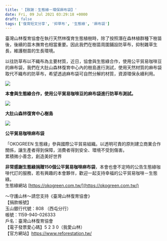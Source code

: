 ```yaml
---
title: '【致謝：生態綠－環保麻布袋】'
date: Fri, 09 Jul 2021 03:29:18 +0000
draft: false
tags: ['復育短文分享', '抑草布', '生態綠', '麻布袋']
---
```


臺灣山林復育協會在執行天然林復育生態植樹時，除了按照潛在森林植群種下樹苗後，後續的苗木撫育也相當重要。因此我們在樹苗周圍鋪設防草布，抑制雜草生長，維護樹苗的生長環境。

以往防草布以不織布為主要材質，近日，協會與生態綠合作，使用公平貿易咖啡豆的麻布袋，我們在大肚山森林復育中心內的樹島進行測試，使用天然材質的麻布袋取代不織布的防草布，希望透過麻布袋可自然分解的材質，資源環保永續利用。

![](https://www.reforestation.tw/wp-content/uploads/2021/07/2-1.jpg)

**本會與生態綠合作，使用公平貿易咖啡豆的麻布袋進行防草布測試。**

![](https://www.reforestation.tw/wp-content/uploads/2021/07/1-1.jpg)

**大肚山森林復育中心樹島**

![](https://www.reforestation.tw/wp-content/uploads/2021/07/3-1.jpg)

**公平貿易咖啡麻布袋**

「OKOGREEN 生態綠」參與國際公平貿易組織。以透明可責的原則建立商業合作關係，讓生產者得到保障，消費者得到安全、環境不受到傷害。  
累積微小善念，創造美好世界

**非常感謝生態綠捐贈150個公平貿易咖啡麻布袋**，本會也會不定時的公告生態綠咖啡代訂的服務，若有興趣的本會夥伴，歡迎一起支持幸福的公平貿易咖啡－生態綠。  
生態綠網站 [https://okogreen.com.tw/](https://okogreen.com.tw/)

～守護山林～請您支持《臺灣山林復育協會》  
【捐款帳號】  
玉山銀行代號：808 （西屯分行）  
帳號：1159-940-026333  
戶名：臺灣山林復育協會  
【電子發票愛心碼】5 2 3 0（我愛山林）  
【官方網站】https://www.reforestation.tw/